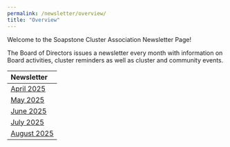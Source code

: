 ```yaml
---
permalink: /newsletter/overview/
title: "Overview"
---
```


Welcome to the Soapstone Cluster Association Newsletter Page!

The Board of Directors issues a newsletter every month with information on Board activities, 
cluster reminders as well as cluster and community events.  

| Newsletter | 
|:-----------|
| [April 2025](/newsletter/april-2025/) | 
| [May 2025](/newsletter/may-2025/)     | 
| [June 2025](/newsletter/june-2025/)   | 
| [July 2025](/newsletter/july-2025/)   | 
| [August 2025](/newsletter/august-2025/)   | 
